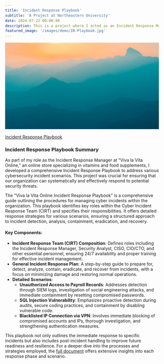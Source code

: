 ```yaml
---
title: 'Incident Response Playbook'
subtitle: 'A Project at Northeastern University'
date: 2024-07-22 00:00:00
description: This is a project where I acted as an Incident Response Manager and created Incident Response Playbook.
featured_image: '/images/demo/IR-Playbook.jpg'
---
```


![](/images/demo/demo-landscape.jpg)

[Incident Response Playbook](https://vkibaja.github.io/assets/Incidence_Response_Playbook_VK.pdf)

### Incident Response Playbook Summary

As part of my role as the Incident Response Manager at "Viva la Vita Online," an online store specializing in vitamins and food supplements, I developed a comprehensive Incident Response Playbook to address various cybersecurity incident scenarios. This project was crucial for ensuring that our organization can systematically and effectively respond to potential security threats.

The "Viva la Vita Online Incident Response Playbook" is a comprehensive guide outlining the procedures for managing cyber incidents within the organization. This playbook identifies key roles within the Cyber Incident Response Team (CIRT) and specifies their responsibilities. It offers detailed response strategies for various scenarios, ensuring a structured approach to incident detection, analysis, containment, eradication, and recovery.

#### Key Components:
- **Incident Response Team (CIRT) Composition**: Defines roles including the Incident Response Manager, Security Analyst, CISO, CIO/CTO, and other essential personnel, ensuring 24/7 availability and proper training for effective incident management.
- **General Incident Response Plan**: A step-by-step guide to prepare for, detect, analyze, contain, eradicate, and recover from incidents, with a focus on minimizing damage and restoring normal operations.
- **Detailed Scenarios**:
  - **Unauthorized Access to Payroll Records**: Addresses detection through SIEM logs, investigation of social engineering attacks, and immediate containment by resetting compromised passwords.
  - **SQL Injection Vulnerability**: Emphasizes proactive detection during audits, secure coding practices, and containment by disabling vulnerable code.
  - **Blacklisted IP Connection via VPN**: Involves immediate blocking of compromised accounts and IPs, thorough investigation, and strengthening authentication measures.

This playbook not only outlines the immediate response to specific incidents but also includes post-incident handling to improve future readiness and resilience. For a deeper dive into the processes and strategies employed, the [full document](https://vkibaja.github.io/assets/Incidence_Response_Playbook_VK.pdf) offers extensive insights into each response phase and scenario.


